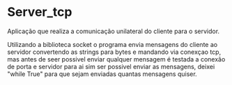 # Server_tcp
Aplicação que realiza a comunicação unilateral do cliente para o servidor.

Utilizando a biblioteca socket o programa envia mensagens do cliente ao servidor convertendo as strings para bytes e mandando via conexçao tcp, mas antes de seer possivel enviar qualquer mensagem é testada a conexão de porta e servidor para ai sim ser possivel enviar as mensagens, deixei "while True" para que sejam enviadas quantas mensagens quiser.
